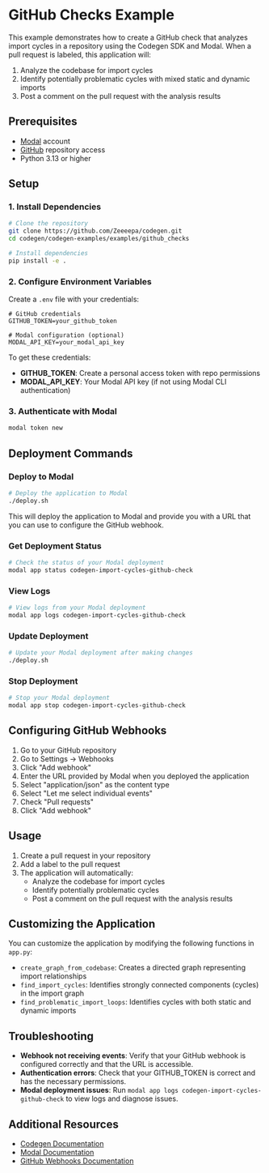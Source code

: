# GitHub Checks Example

This example demonstrates how to create a GitHub check that analyzes import cycles in a repository using the Codegen SDK and Modal. When a pull request is labeled, this application will:

1. Analyze the codebase for import cycles
2. Identify potentially problematic cycles with mixed static and dynamic imports
3. Post a comment on the pull request with the analysis results

## Prerequisites

- [Modal](https://modal.com/) account
- [GitHub](https://github.com/) repository access
- Python 3.13 or higher

## Setup

### 1. Install Dependencies

```bash
# Clone the repository
git clone https://github.com/Zeeeepa/codegen.git
cd codegen/codegen-examples/examples/github_checks

# Install dependencies
pip install -e .
```

### 2. Configure Environment Variables

Create a `.env` file with your credentials:

```
# GitHub credentials
GITHUB_TOKEN=your_github_token

# Modal configuration (optional)
MODAL_API_KEY=your_modal_api_key
```

To get these credentials:

- **GITHUB_TOKEN**: Create a personal access token with repo permissions
- **MODAL_API_KEY**: Your Modal API key (if not using Modal CLI authentication)

### 3. Authenticate with Modal

```bash
modal token new
```

## Deployment Commands

### Deploy to Modal

```bash
# Deploy the application to Modal
./deploy.sh
```

This will deploy the application to Modal and provide you with a URL that you can use to configure the GitHub webhook.

### Get Deployment Status

```bash
# Check the status of your Modal deployment
modal app status codegen-import-cycles-github-check
```

### View Logs

```bash
# View logs from your Modal deployment
modal app logs codegen-import-cycles-github-check
```

### Update Deployment

```bash
# Update your Modal deployment after making changes
./deploy.sh
```

### Stop Deployment

```bash
# Stop your Modal deployment
modal app stop codegen-import-cycles-github-check
```

## Configuring GitHub Webhooks

1. Go to your GitHub repository
2. Go to Settings → Webhooks
3. Click "Add webhook"
4. Enter the URL provided by Modal when you deployed the application
5. Select "application/json" as the content type
6. Select "Let me select individual events"
7. Check "Pull requests"
8. Click "Add webhook"

## Usage

1. Create a pull request in your repository
2. Add a label to the pull request
3. The application will automatically:
   - Analyze the codebase for import cycles
   - Identify potentially problematic cycles
   - Post a comment on the pull request with the analysis results

## Customizing the Application

You can customize the application by modifying the following functions in `app.py`:

- `create_graph_from_codebase`: Creates a directed graph representing import relationships
- `find_import_cycles`: Identifies strongly connected components (cycles) in the import graph
- `find_problematic_import_loops`: Identifies cycles with both static and dynamic imports

## Troubleshooting

- **Webhook not receiving events**: Verify that your GitHub webhook is configured correctly and that the URL is accessible.
- **Authentication errors**: Check that your GITHUB_TOKEN is correct and has the necessary permissions.
- **Modal deployment issues**: Run `modal app logs codegen-import-cycles-github-check` to view logs and diagnose issues.

## Additional Resources

- [Codegen Documentation](https://docs.codegen.sh/)
- [Modal Documentation](https://modal.com/docs)
- [GitHub Webhooks Documentation](https://docs.github.com/en/developers/webhooks-and-events/webhooks/about-webhooks)

